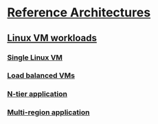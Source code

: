 # [Reference Architectures](../index.md)
## [Linux VM workloads](index.md)
### [Single Linux VM](single-vm.md)
### [Load balanced VMs](../virtual-machines-windows/multi-vm.md?toc=%2fazure%2farchitecture%24virtual-machines-linux%2f/toc.json)
### [N-tier application](n-tier.md)  
### [Multi-region application](multi-region-application.md)

